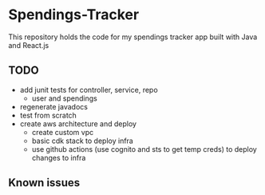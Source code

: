 # Spendings-Tracker

This repository holds the code for my spendings tracker app built with Java and React.js

## TODO
- add junit tests for controller, service, repo
  - user and spendings
- regenerate javadocs
- test from scratch
- create aws architecture and deploy
	- create custom vpc
	- basic cdk stack to deploy infra
	- use github actions (use cognito and sts to get temp creds) to deploy changes to infra

## Known issues
